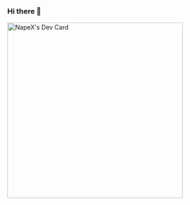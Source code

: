 ### Hi there 👋

<a href="https://app.daily.dev/devcard"><img src="https://github.com/blob/PalmaAnd/PalmaAnd/master/devcard.svg" width="400" alt="NapeX's Dev Card"/></a>

<!--
**PalmaAnd/PalmaAnd** is a ✨ _special_ ✨ repository because its `README.md` (this file) appears on your GitHub profile.

Here are some ideas to get you started:

- 🔭 I’m currently working on ...
- 🌱 I’m currently learning ...
- 👯 I’m looking to collaborate on ...
- 🤔 I’m looking for help with ...
- 💬 Ask me about ...
- 📫 How to reach me: ...
- 😄 Pronouns: ...
- ⚡ Fun fact: ...
-->
